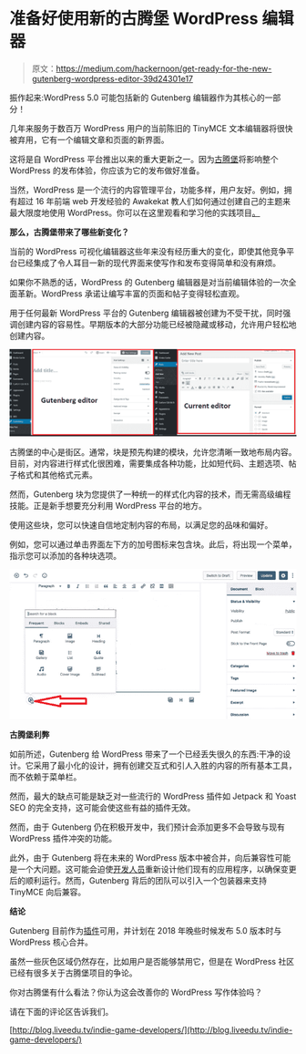 # 准备好使用新的古腾堡 WordPress 编辑器

> 原文：<https://medium.com/hackernoon/get-ready-for-the-new-gutenberg-wordpress-editor-39d24301e17>

振作起来:WordPress 5.0 可能包括新的 Gutenberg 编辑器作为其核心的一部分！

几年来服务于数百万 WordPress 用户的当前陈旧的 TinyMCE 文本编辑器将很快被弃用，它有一个编辑文章和页面的新界面。

这将是自 WordPress 平台推出以来的重大更新之一。因为[古腾堡](https://wordpress.org/gutenberg/)将影响整个 WordPress 的发布体验，你应该为它的发布做好准备。

当然，WordPress 是一个流行的内容管理平台，功能多样，用户友好。例如，拥有超过 16 年前端 web 开发经验的 Awakekat 教人们如何通过创建自己的主题来最大限度地使用 WordPress。你可以在这里观看和学习他的实践项目[。](https://www.liveedu.tv/awakekat/2w1n8-convert-psd-to-wordpress-theme-wordpress/)

**那么，古腾堡带来了哪些新变化？**

当前的 WordPress 可视化编辑器这些年来没有经历重大的变化，即使其他竞争平台已经集成了令人耳目一新的现代界面来使写作和发布变得简单和没有麻烦。

如果你不熟悉的话，WordPress 的 Gutenberg 编辑器是对当前编辑体验的一次全面革新。WordPress 承诺让编写丰富的页面和帖子变得轻松直观。

用于任何最新 WordPress 平台的 Gutenberg 编辑器被创建为不受干扰，同时强调创建内容的容易性。早期版本的大部分功能已经被隐藏或移动，允许用户轻松地创建内容。

![](img/ddd09d4da669bcde0d01befcfb626c64.png)

古腾堡的中心是街区。通常，块是预先构建的模块，允许您清晰一致地布局内容。目前，对内容进行样式化很困难，需要集成各种功能，比如短代码、主题选项、帖子格式和其他格式元素。

然而，Gutenberg 块为您提供了一种统一的样式化内容的技术，而无需高级编程技能。正是新手想要充分利用 WordPress 平台的地方。

使用这些块，您可以快速自信地定制内容的布局，以满足您的品味和偏好。

例如，您可以通过单击界面左下方的加号图标来包含块。此后，将出现一个菜单，指示您可以添加的各种块选项。

![](img/9bd5899c896cfe382ffab8f36095fa94.png)

**古腾堡利弊**

如前所述，Gutenberg 给 WordPress 带来了一个已经丢失很久的东西:干净的设计。它采用了最小化的设计，拥有创建交互式和引人入胜的内容的所有基本工具，而不依赖于菜单栏。

然而，最大的缺点可能是缺乏对一些流行的 WordPress 插件如 Jetpack 和 Yoast SEO 的完全支持，这可能会使这些有益的插件无效。

然而，由于 Gutenberg 仍在积极开发中，我们预计会添加更多不会导致与现有 WordPress 插件冲突的功能。

此外，由于 Gutenberg 将在未来的 WordPress 版本中被合并，向后兼容性可能是一个大问题。这可能会迫使[开发人员](http://blog.liveedu.tv/indie-game-developers/)重新设计他们现有的应用程序，以确保变更后的顺利运行。然而，Gutenberg 背后的团队可以引入一个包装器来支持 TinyMCE 向后兼容。

**结论**

Gutenberg 目前作为[插件](https://wordpress.org/plugins/gutenberg/)可用，并计划在 2018 年晚些时候发布 5.0 版本时与 WordPress 核心合并。

虽然一些灰色区域仍然存在，比如用户是否能够禁用它，但是在 WordPress 社区已经有很多关于古腾堡项目的争论。

你对古腾堡有什么看法？你认为这会改善你的 WordPress 写作体验吗？

请在下面的评论区告诉我们。

[http://blog.liveedu.tv/indie-game-developers/](http://blog.liveedu.tv/indie-game-developers/)